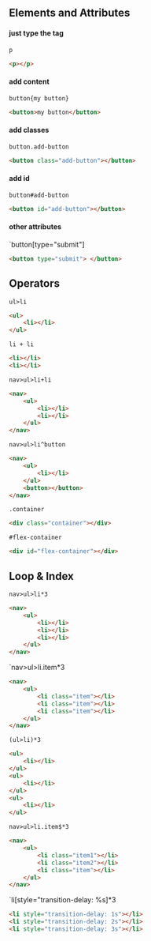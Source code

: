 ## Elements and Attributes

#### just type the tag 

`p`
```html
<p></p>
```

#### add content

`button{my button}`
```html
<button>my button</button>
```

#### add classes 

`button.add-button`
```html
<button class="add-button"></button>
```
#### add id

`button#add-button`
```html
<button id="add-button"></button>
```

#### other attributes

`button[type="submit"]
```html
<button type="submit"> </button>
```

## Operators

`ul>li`
```html
<ul>
	<li></li>
</ul>
```

`li + li`
```html
<li></li>
<li></li>
```

`nav>ul>li+li`
```html
<nav>
	<ul>
		<li></li>
		<li></li>
	</ul>
</nav>
```

`nav>ul>li^button`
```html
<nav>
	<ul>
		<li></li>
	</ul>
	<button></button>
</nav>
```

`.container`
```html
<div class="container"></div>
```

`#flex-container`
```html
<div id="flex-container"></div>
```

## Loop & Index

`nav>ul>li*3`
```html
<nav>
	<ul>
		<li></li>
		<li></li>
		<li></li>
	</ul>
</nav>
```

`nav>ul>li.item*3
```html
<nav>
	<ul>
		<li class="item"></li>
		<li class="item"></li>
		<li class="item"></li>
	</ul>
</nav>
```

`(ul>li)*3`
```html
<ul>
	<li></li>
</ul>
<ul>
	<li></li>
</ul>
<ul>
	<li></li>
</ul>
```

`nav>ul>li.item$*3`
```html
<nav>
	<ul>
		<li class="item1"></li>
		<li class="item2"></li>
		<li class="item"></li>
	</ul>
</nav>
```

`li[style="transition-delay: %s]*3
```html
<li style="transition-delay: 1s"></li>
<li style="transition-delay: 2s"></li>
<li style="transition-delay: 3s"></li>

```